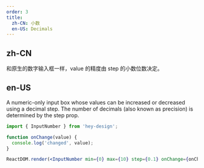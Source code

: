 ```yaml
---
order: 3
title:
  zh-CN: 小数
  en-US: Decimals
---
```


## zh-CN

和原生的数字输入框一样，value 的精度由 step 的小数位数决定。

## en-US

A numeric-only input box whose values can be increased or decreased using a decimal step. The number of decimals (also known as precision) is determined by the step prop.

```jsx
import { InputNumber } from 'hey-design';

function onChange(value) {
  console.log('changed', value);
}

ReactDOM.render(<InputNumber min={0} max={10} step={0.1} onChange={onChange} />, mountNode);
```
